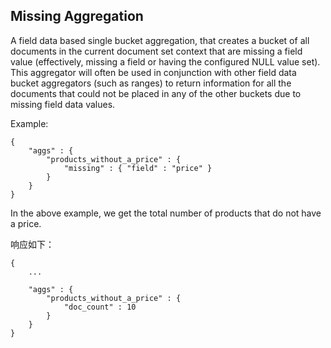 ## Missing Aggregation

A field data based single bucket aggregation, that creates a bucket of all documents in the current document set context that are missing a field value (effectively, missing a field or having the configured NULL value set). This aggregator will often be used in conjunction with other field data bucket aggregators (such as ranges) to return information for all the documents that could not be placed in any of the other buckets due to missing field data values.

Example:
    
    
    {
        "aggs" : {
            "products_without_a_price" : {
                "missing" : { "field" : "price" }
            }
        }
    }

In the above example, we get the total number of products that do not have a price.

响应如下：
    
    
    {
        ...
    
        "aggs" : {
            "products_without_a_price" : {
                "doc_count" : 10
            }
        }
    }
